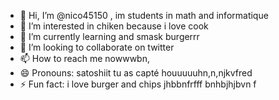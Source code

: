 - 👋 Hi, I’m @nico45150 , im students in math and informatique
- 👀 I’m interested in chiken because i love cook 
- 🌱 I’m currently learning and smask burgerrr
- 💞️ I’m looking to collaborate on twitter 
- 📫 How to reach me nowwwbn,
- 😄 Pronouns: satoshiit tu as capté houuuuuhn,n,njkvfred
- ⚡ Fun fact: i love burger and chips jhbbnfrfff
bnhbjhjbvn f
<!---n,
nico45150/nico45150 is a ✨ special ✨ repository because its `README.md` (this file) appears on your GitHub profile.
You can click the Preview link to take a look at your changes.
--->
